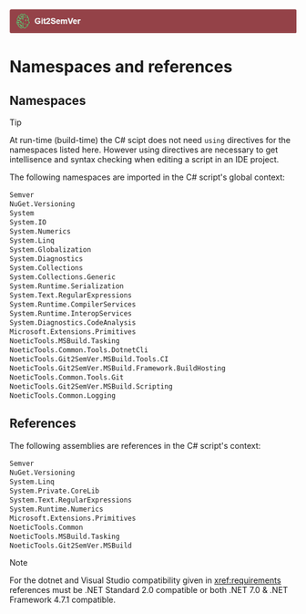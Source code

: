 ﻿---
uid: csharp-script-namespaces
---
![](../../Images/Git2SemVer_banner_840x70.png)


# Namespaces and references

## Namespaces

> [!TIP]
> At run-time (build-time) the C# scipt does not need `using` directives for the namespaces listed here.
> However using directives are necessary to get intellisence and syntax checking when editing
> a script in an IDE project.

The following namespaces are imported in the C# script's global context:

```
Semver
NuGet.Versioning
System
System.IO
System.Numerics
System.Linq
System.Globalization
System.Diagnostics
System.Collections
System.Collections.Generic
System.Runtime.Serialization
System.Text.RegularExpressions
System.Runtime.CompilerServices
System.Runtime.InteropServices
System.Diagnostics.CodeAnalysis
Microsoft.Extensions.Primitives
NoeticTools.MSBuild.Tasking
NoeticTools.Common.Tools.DotnetCli
NoeticTools.Git2SemVer.MSBuild.Tools.CI
NoeticTools.Git2SemVer.MSBuild.Framework.BuildHosting
NoeticTools.Common.Tools.Git
NoeticTools.Git2SemVer.MSBuild.Scripting
NoeticTools.Common.Logging
```

## References

The following assemblies are references in the C# script's context: 

```
Semver
NuGet.Versioning
System.Linq
System.Private.CoreLib
System.Text.RegularExpressions
System.Runtime.Numerics
Microsoft.Extensions.Primitives
NoeticTools.Common
NoeticTools.MSBuild.Tasking
NoeticTools.Git2SemVer.MSBuild
```

> [!NOTE]
> For the dotnet and Visual Studio compatibility given in <xref:requirements>
> references must be .NET Standard 2.0 compatible or both .NET 7.0 & .NET Framework 4.7.1 compatible.
